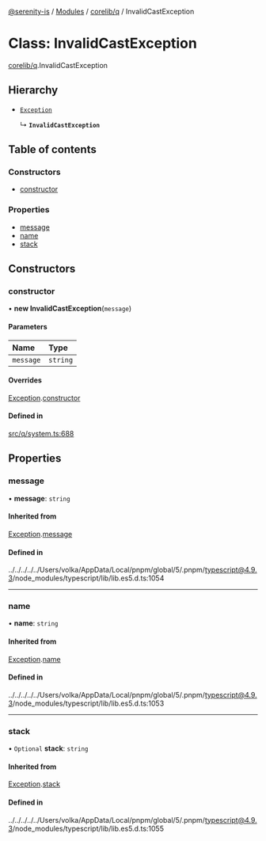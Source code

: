 [@serenity-is](../README.md) / [Modules](../modules.md) / [corelib/q](../modules/corelib_q.md) / InvalidCastException

# Class: InvalidCastException

[corelib/q](../modules/corelib_q.md).InvalidCastException

## Hierarchy

- [`Exception`](corelib_q.Exception.md)

  ↳ **`InvalidCastException`**

## Table of contents

### Constructors

- [constructor](corelib_q.InvalidCastException.md#constructor)

### Properties

- [message](corelib_q.InvalidCastException.md#message)
- [name](corelib_q.InvalidCastException.md#name)
- [stack](corelib_q.InvalidCastException.md#stack)

## Constructors

### constructor

• **new InvalidCastException**(`message`)

#### Parameters

| Name | Type |
| :------ | :------ |
| `message` | `string` |

#### Overrides

[Exception](corelib_q.Exception.md).[constructor](corelib_q.Exception.md#constructor)

#### Defined in

[src/q/system.ts:688](https://github.com/serenity-is/serenity/blob/master/packages/corelib/src/q/system.ts#L688)

## Properties

### message

• **message**: `string`

#### Inherited from

[Exception](corelib_q.Exception.md).[message](corelib_q.Exception.md#message)

#### Defined in

../../../../../Users/volka/AppData/Local/pnpm/global/5/.pnpm/typescript@4.9.3/node_modules/typescript/lib/lib.es5.d.ts:1054

___

### name

• **name**: `string`

#### Inherited from

[Exception](corelib_q.Exception.md).[name](corelib_q.Exception.md#name)

#### Defined in

../../../../../Users/volka/AppData/Local/pnpm/global/5/.pnpm/typescript@4.9.3/node_modules/typescript/lib/lib.es5.d.ts:1053

___

### stack

• `Optional` **stack**: `string`

#### Inherited from

[Exception](corelib_q.Exception.md).[stack](corelib_q.Exception.md#stack)

#### Defined in

../../../../../Users/volka/AppData/Local/pnpm/global/5/.pnpm/typescript@4.9.3/node_modules/typescript/lib/lib.es5.d.ts:1055
